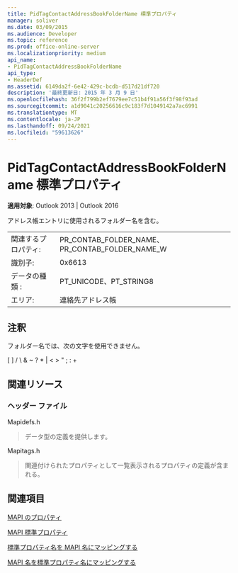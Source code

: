 ```yaml
---
title: PidTagContactAddressBookFolderName 標準プロパティ
manager: soliver
ms.date: 03/09/2015
ms.audience: Developer
ms.topic: reference
ms.prod: office-online-server
ms.localizationpriority: medium
api_name:
- PidTagContactAddressBookFolderName
api_type:
- HeaderDef
ms.assetid: 6149da2f-6e42-429c-bcdb-d517d21df720
description: '最終更新日: 2015 年 3 月 9 日'
ms.openlocfilehash: 36f2f799b2ef7679ee7c51b4f91a56f3f98f93ad
ms.sourcegitcommit: a1d9041c20256616c9c183f7d1049142a7ac6991
ms.translationtype: MT
ms.contentlocale: ja-JP
ms.lasthandoff: 09/24/2021
ms.locfileid: "59613626"
---
```

# <a name="pidtagcontactaddressbookfoldername-canonical-property"></a>PidTagContactAddressBookFolderName 標準プロパティ

  
  
**適用対象**: Outlook 2013 | Outlook 2016 
  
アドレス帳エントリに使用されるフォルダー名を含む。
  
|||
|:-----|:-----|
|関連するプロパティ:  <br/> |PR_CONTAB_FOLDER_NAME、PR_CONTAB_FOLDER_NAME_W  <br/> |
|識別子:  <br/> |0x6613  <br/> |
|データの種類 :   <br/> |PT_UNICODE、PT_STRING8  <br/> |
|エリア:  <br/> |連絡先アドレス帳  <br/> |
   
## <a name="remarks"></a>注釈

フォルダー名では、次の文字を使用できません。
  
[ ] / \ &amp; ~ ? \* | \< \> " ; : +
  
## <a name="related-resources"></a>関連リソース

### <a name="header-files"></a>ヘッダー ファイル

Mapidefs.h
  
> データ型の定義を提供します。
    
Mapitags.h
  
> 関連付けられたプロパティとして一覧表示されるプロパティの定義が含まれる。
    
## <a name="see-also"></a>関連項目



[MAPI のプロパティ](mapi-properties.md)
  
[MAPI 標準プロパティ](mapi-canonical-properties.md)
  
[標準プロパティ名を MAPI 名にマッピングする](mapping-canonical-property-names-to-mapi-names.md)
  
[MAPI 名を標準プロパティ名にマッピングする](mapping-mapi-names-to-canonical-property-names.md)

